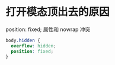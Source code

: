 # 打开模态顶出去的原因

position: fixed; 属性和 nowrap 冲突

```css
body.hidden {
  overflow: hidden;
  position: fixed;
}
```